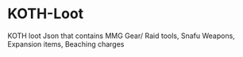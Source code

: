 # KOTH-Loot
KOTH loot Json that contains MMG Gear/ Raid tools, Snafu Weapons, Expansion items, Beaching charges
